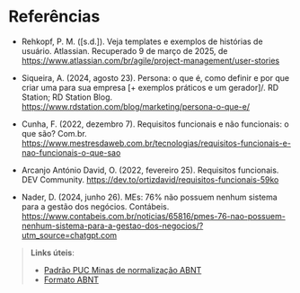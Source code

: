 # Referências

- Rehkopf, P. M. ([s.d.]). Veja templates e exemplos de histórias de usuário. Atlassian. Recuperado 9 de março de 2025, de https://www.atlassian.com/br/agile/project-management/user-stories

- Siqueira, A. (2024, agosto 23). Persona: o que é, como definir e por que criar uma para sua empresa [+ exemplos práticos e um gerador]/. RD Station; RD Station Blog. https://www.rdstation.com/blog/marketing/persona-o-que-e/
  
- Cunha, F. (2022, dezembro 7). Requisitos funcionais e não funcionais: o que são? Com.br. https://www.mestresdaweb.com.br/tecnologias/requisitos-funcionais-e-nao-funcionais-o-que-sao

- Arcanjo António David, O. (2022, fevereiro 25). Requisitos funcionais. DEV Community. https://dev.to/ortizdavid/requisitos-funcionais-59ko

- Nader, D. (2024, junho 26). MEs: 76% não possuem nenhum sistema para a gestão dos negócios. Contábeis. https://www.contabeis.com.br/noticias/65816/pmes-76-nao-possuem-nenhum-sistema-para-a-gestao-dos-negocios/?utm_source=chatgpt.com

> **Links úteis**:
> - [Padrão PUC Minas de normalização ABNT](http://portal.pucminas.br/biblioteca/documentos/GUIA-COMPLETO-ABNT-Elaborar-formatar-trabalho-cientificoNOVO.pdf)
> - [Formato ABNT](https://www.normastecnicas.com/abnt/)
